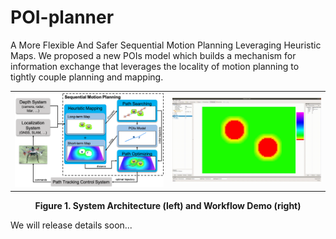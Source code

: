 # POI-planner
A More Flexible And Safer Sequential Motion Planning Leveraging Heuristic Maps. 
We proposed a new POIs model which builds a mechanism for information exchange that leverages the locality of motion planning to tightly couple planning and mapping.


<table>
  <tr>
    <td><img src="figs/System architecture of the proposed method.png" alt="Pipeline" width="600" /></td>
    <td><img src="figs/Process.gif" alt="Workflow Demo" width="600" /></td>
  </tr>
</table>
<p align="center"><strong>Figure 1. System Architecture (left) and Workflow Demo (right)</strong></p>

We will release details soon...
